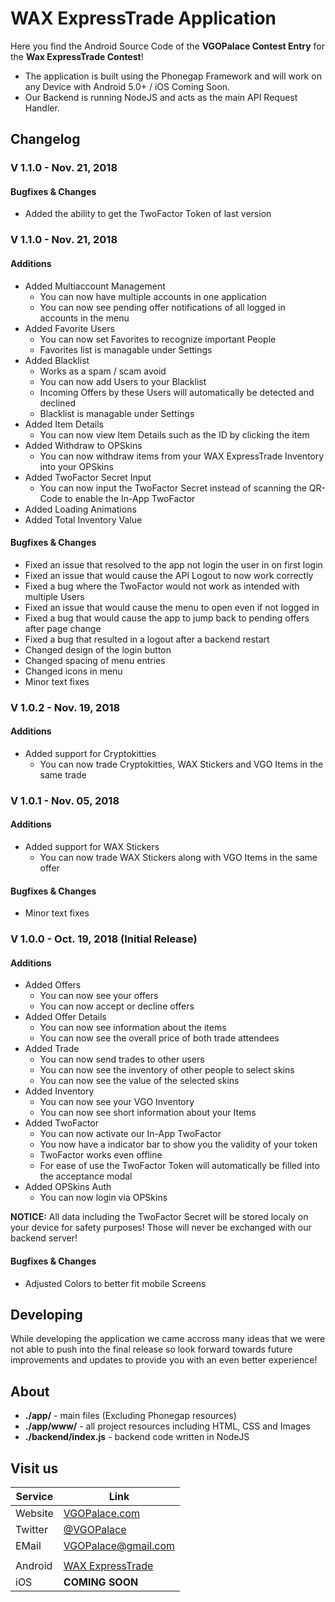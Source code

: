 ﻿# WAX ExpressTrade Application

Here you find the Android Source Code of the **VGOPalace Contest Entry** for the **Wax ExpressTrade Contest**! 

 - The application is built using the Phonegap Framework and will work on any Device with Android 5.0+ / iOS Coming Soon. 
 - Our Backend is running NodeJS and acts as the main API Request Handler.

 
## Changelog

### V 1.1.0 - Nov. 21, 2018

#### Bugfixes & Changes

- Added the ability to get the TwoFactor Token of last version

### V 1.1.0 - Nov. 21, 2018

#### Additions

 - Added Multiaccount Management
	 - You can now have multiple accounts in one application
	 - You can now see pending offer notifications of all logged in accounts in the menu
 - Added Favorite Users
	 - You can now set Favorites to recognize important People
	 - Favorites list is managable under Settings
 - Added Blacklist
	 - Works as a spam / scam avoid
	 - You can now add Users to your Blacklist
	 - Incoming Offers by these Users will automatically be detected and declined
	 - Blacklist is managable under Settings
- Added Item Details
	- You can now view Item Details such as the ID by clicking the item
- Added Withdraw to OPSkins
	- You can now withdraw items from your WAX ExpressTrade Inventory into your OPSkins
- Added TwoFactor Secret Input
	- You can now input the TwoFactor Secret instead of scanning the QR-Code to enable the In-App TwoFactor
- Added Loading Animations
- Added Total Inventory Value

#### Bugfixes & Changes

- Fixed an issue that resolved to the app not login the user in on first login
- Fixed an issue that would cause the API Logout to now work correctly
- Fixed a bug where the TwoFactor would not work as intended with multiple Users
- Fixed an issue that would cause the menu to open even if not logged in
- Fixed a bug that would cause the app to jump back to pending offers after page change
- Fixed a bug that resulted in a logout after a backend restart
- Changed design of the login button
- Changed spacing of menu entries
- Changed icons in menu
- Minor text fixes

### V 1.0.2 - Nov. 19, 2018

#### Additions

- Added support for Cryptokitties
	- You can now trade Cryptokitties, WAX Stickers and VGO Items in the same trade

### V 1.0.1 - Nov. 05, 2018

#### Additions

- Added support for WAX Stickers
	- You can now trade WAX Stickers along with VGO Items in the same offer

#### Bugfixes & Changes

- Minor text fixes

### V 1.0.0 - Oct. 19, 2018 (Initial Release)

#### Additions

- Added Offers
	- You can now see your offers
	- You can now accept or decline offers
- Added Offer Details
	- You can now see information about the items
	- You can now see the overall price of both trade attendees
- Added Trade
	- You can now send trades to other users
	- You can now see the inventory of other people to select skins
	- You can now see the value of the selected skins
- Added Inventory
	- You can now see your VGO Inventory
	- You can now see short information about your Items
- Added TwoFactor
	- You can now activate our In-App TwoFactor
	- You now have a indicator bar to show you the validity of your token
	- TwoFactor works even offline
	- For ease of use the TwoFactor Token will automatically be filled into the acceptance modal
- Added OPSkins Auth
	- You can now login via OPSkins

**NOTICE:** All data including the TwoFactor Secret will be stored localy on your device for safety purposes! Those will never be exchanged with our backend server!

#### Bugfixes & Changes

- Adjusted Colors to better fit mobile Screens

## Developing

While developing the application we came accross many ideas that we were not able to push into the final release so look forward towards future improvements and updates to provide you with an even better experience!

## About

 - **./app/** - main files (Excluding Phonegap resources)
 - **./app/www/** - all project resources including HTML, CSS and Images
 - **./backend/index.js** - backend code written in NodeJS

## Visit us

| Service | Link |
|----|----|
| Website | [VGOPalace.com](https://vgopalace.com) |
| Twitter | [@VGOPalace](https://twitter.com/VGOPalace) |
| EMail | [VGOPalace@gmail.com](mailto:vgopalace@gmail.com?subject=Application%20-%20Feedback%20and%20Suggestions) |
| | |
| Android | [WAX ExpressTrade](https://play.google.com/store/apps/details?id=com.vgopalace.expresstrade) |
| iOS | **COMING SOON** |
